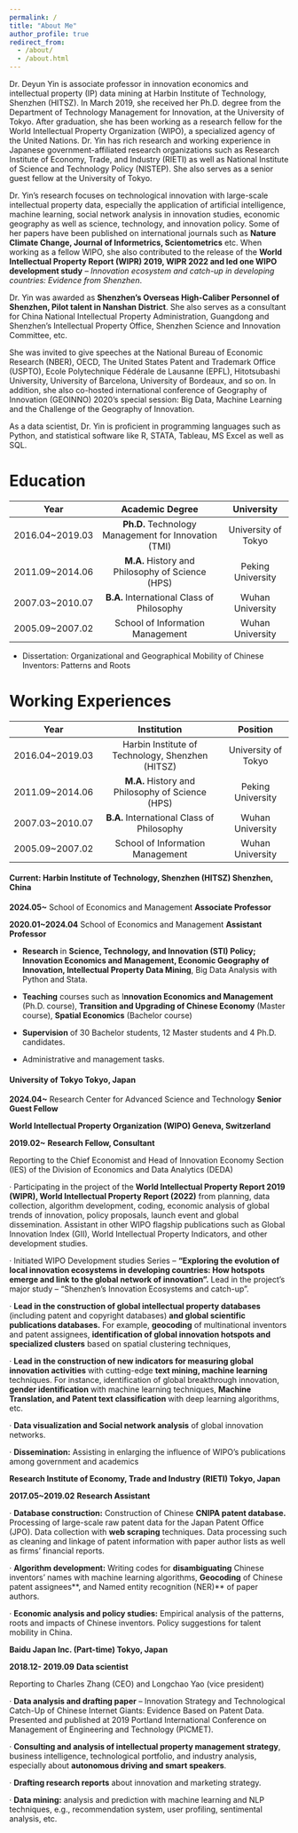 ```yaml
---
permalink: /
title: "About Me"
author_profile: true
redirect_from: 
  - /about/
  - /about.html
---
```


Dr. Deyun Yin is associate professor in innovation economics and intellectual property (IP) data mining at Harbin Institute of Technology, Shenzhen (HITSZ). In March 2019, she received her Ph.D. degree from the Department of Technology Management for Innovation, at the University of Tokyo. After graduation, she has been working as a research fellow for the World Intellectual Property Organization (WIPO), a specialized agency of the United Nations. Dr. Yin has rich research and working experience in Japanese government-affiliated research organizations such as Research Institute of Economy, Trade, and Industry (RIETI) as well as National Institute of Science and Technology Policy (NISTEP). She also serves as a senior guest fellow at the University of Tokyo. 

Dr. Yin’s research focuses on technological innovation with large-scale intellectual property data, especially the application of artificial intelligence, machine learning, social network analysis in innovation studies, economic geography as well as science, technology, and innovation policy. Some of her papers have been published on international journals such as **Nature Climate Change, Journal of Informetrics, Scientometrics** etc. When working as a fellow WIPO, she also contributed to the release of the **World Intellectual Property Report (WIPR) 2019, WIPR 2022 and led one WIPO development study** – *Innovation ecosystem and catch-up in developing countries: Evidence from Shenzhen*.

Dr. Yin was awarded as **Shenzhen’s Overseas High-Caliber Personnel of Shenzhen, Pilot talent in Nanshan District**. She also serves as a consultant for China National Intellectual Property Administration, Guangdong and Shenzhen’s Intellectual Property Office, Shenzhen Science and Innovation Committee, etc.

She was invited to give speeches at the National Bureau of Economic Research (NBER), OECD, The United States Patent and Trademark Office (USPTO), Ecole Polytechnique Fédérale de Lausanne (EPFL), Hitotsubashi University, University of Barcelona, University of Bordeaux, and so on. In addition, she also co-hosted international conference of Geography of Innovation (GEOINNO) 2020’s special session: Big Data, Machine Learning and the Challenge of the Geography of Innovation. 

As a data scientist, Dr. Yin is proficient in programming languages such as Python, and statistical software like R, STATA, Tableau, MS Excel as well as SQL. 



Education
======

|      Year       |                    Academic Degree                    |     University      |
| :-------------: | :---------------------------------------------------: | :-----------------: |
| 2016.04~2019.03 | **Ph.D.** Technology Management for Innovation  (TMI) | University of Tokyo |
| 2011.09~2014.06 |   **M.A.** History and Philosophy of Science (HPS)    |  Peking University  |
| 2007.03~2010.07 |      **B.A.** International Class of Philosophy       |  Wuhan University   |
| 2005.09~2007.02 |           School of Information Management            |  Wuhan University   |

- Dissertation: Organizational and Geographical Mobility of Chinese Inventors: Patterns and Roots



Working Experiences
======

|      Year       |                   Institution                    |      Position       |
| :-------------: | :----------------------------------------------: | :-----------------: |
| 2016.04~2019.03 | Harbin Institute of Technology, Shenzhen (HITSZ) | University of Tokyo |
| 2011.09~2014.06 | **M.A.** History and Philosophy of Science (HPS) |  Peking University  |
| 2007.03~2010.07 |    **B.A.** International Class of Philosophy    |  Wuhan University   |
| 2005.09~2007.02 |         School of Information Management         |  Wuhan University   |









#### **Current: Harbin Institute of Technology, Shenzhen (HITSZ)             		     Shenzhen, China**

**2024.05~**                School of Economics and Management               **Associate Professor**      

**2020.01~2024.04**  School of Economics and Management               **Assistant Professor**      

- **Research** in **Science, Technology, and Innovation (STI) Policy; Innovation Economics and Management, Economic Geography of Innovation, Intellectual Property Data Mining**, Big Data Analysis with Python and Stata.

- **Teaching** courses such as I**nnovation Economics and Management** (Ph.D. course), **Transition and Upgrading of Chinese Economy** (Master course), **Spatial Economics** (Bachelor course) 

- **Supervision** of 30 Bachelor students, 12 Master students and 4 Ph.D. candidates. 

- Administrative and management tasks.  



#### **University of Tokyo                                                                                                                   Tokyo, Japan**

**2024.04~**    Research Center for Advanced Science and Technology       **Senior Guest Fellow**

 

 

**World Intellectual Property Organization (WIPO)                  Geneva, Switzerland**

**2019.02~**                                              **Research Fellow, Consultant**

Reporting to the Chief Economist and Head of Innovation Economy Section (IES) of the Division of Economics and Data Analytics (DEDA) 

·    Participating in the project of the **World Intellectual Property Report 2019 (WIPR), World Intellectual Property Report (2022)** from planning, data collection, algorithm development, coding, economic analysis of global trends of innovation, policy proposals, launch event and global dissemination. Assistant in other WIPO flagship publications such as Global Innovation Index (GII), World Intellectual Property Indicators, and other development studies. 

·    Initiated WIPO Development studies Series – **“Exploring the evolution of local innovation ecosystems in developing countries: How hotspots emerge and link to the global network of innovation”.** Lead in the project’s major study – “Shenzhen’s Innovation Ecosystems and catch-up”. 



·    **Lead in the construction of global intellectual property databases** (including patent and copyright databases) **and global scientific publications databases.**  For example, **geocoding** of multinational inventors and patent assignees, **identification of global innovation hotspots and specialized clusters** based on spatial clustering techniques, 

·    **Lead in** **the construction of new indicators for measuring global innovation activities** with cutting-edge **text mining, machine learning** techniques. For instance, identification of global breakthrough innovation, **gender identification** with machine learning techniques, **Machine Translation, and Patent text classification** with deep learning algorithms, etc.

·    **Data visualization and Social network analysis** of global innovation networks. 

·    **Dissemination:** Assisting in enlarging the influence of WIPO’s publications among government and academics 



 

**Research Institute of Economy, Trade and Industry** **(RIETI)               Tokyo, Japan**

**2017.05~2019.02**                                                 **Research Assistant** 

·    **Database construction:** Construction of Chinese **CNIPA patent database.** Processing of large-scale raw patent data for the Japan Patent Office (JPO). Data collection with **web scraping** techniques. Data processing such as cleaning and linkage of patent information with paper author lists as well as firms’ financial reports.

·    **Algorithm development:** Writing codes for **disambiguating** Chinese inventors’ names with machine learning algorithms, **Geocoding** of Chinese patent assignees**, and Named entity recognition (NER)** of paper authors. 

·    **Economic analysis and policy studies:** Empirical analysis of the patterns, roots and impacts of Chinese inventors. Policy suggestions for talent mobility in China. 

 

**Baidu Japan Inc. (Part-time)                                          Tokyo, Japan**

**2018.12- 2019.09**                                                     **Data scientist**

Reporting to Charles Zhang (CEO) and Longchao Yao (vice president) 

·    **Data analysis and drafting paper** – Innovation Strategy and Technological Catch-Up of Chinese Internet Giants: Evidence Based on Patent Data. Presented and published at 2019 Portland International Conference on Management of Engineering and Technology (PICMET). 

·    **Consulting and analysis of intellectual property management strategy**, business intelligence, technological portfolio, and industry analysis, especially about **autonomous driving and smart speakers**. 

·    **Drafting research reports** about innovation and marketing strategy. 

·    **Data mining:** analysis and prediction with machine learning and NLP techniques, e.g., recommendation system, user profiling, sentimental analysis, etc.


